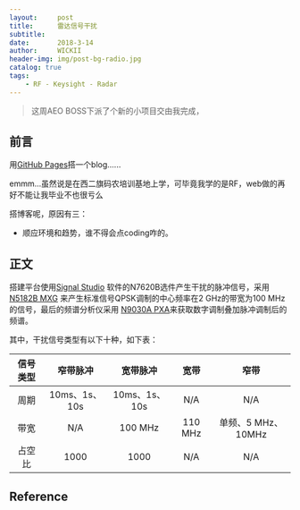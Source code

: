 ```yaml
---
layout:     post
title:      雷达信号干扰
subtitle:   
date:       2018-3-14
author:     WICKII
header-img: img/post-bg-radio.jpg
catalog: true
tags:
    - RF - Keysight - Radar 
---
```

> 这周AEO BOSS下派了个新的小项目交由我完成，


## 前言


用[GitHub Pages](https://pages.github.com/)搭一个blog......<br>  

emmm...虽然说是在西二旗码农培训基地上学，可毕竟我学的是RF，web做的再好不能让我毕业不也很亏么  

搭博客呢，原因有三：  

  
- 顺应环境和趋势，谁不得会点coding咋的。
 




## 正文
搭建平台使用[Signal Studio](https://www.keysight.com/cn/zh/software/application-sw/signal-studio-software.html) 软件的N7620B选件产生干扰的脉冲信号，采用[N5182B MXG](https://www.keysight.com/zh-CN/pdx-x201912-pn-N5182B?cc=CN&lc=chi&lsrch=true&searchT=n5182B) 来产生标准信号QPSK调制的中心频率在2 GHz的带宽为100 MHz的信号，最后的频谱分析仪采用 [N9030A PXA](https://www.keysight.com/zh-CN/pdx-x201775-pn-N9030A/pxa-signal-analyzer-3-hz-to-50-ghz?nid=-32508.1150151.00&cc=CN&lc=chi)来获取数字调制叠加脉冲调制后的频谱。  

其中，干扰信号类型有以下十种，如下表：  



|信号类型| 窄带脉冲 | 宽带脉冲 | 宽带 | 窄带 |
| :----:  | :----:  | :----: | :----: |:----:|
| 周期| 10ms、1s、10s | 10ms、1s、10s |  N/A|N/A|
| 带宽 | N/A    | 100 MHz      | 110 MHz     |单频、5 MHz、10MHz|
| 占空比 | 1000    | 1000     | N/A     |N/A|





## Reference













